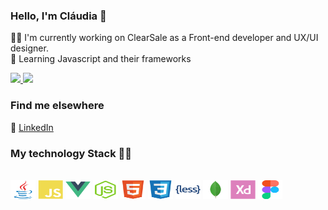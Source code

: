 ### Hello, I'm Cláudia 👋

👩‍💻 I'm currently working on ClearSale as a Front-end developer and UX/UI designer. <br>
🌱 Learning Javascript and their frameworks

 <div>
  <a href="https://github.com/clauprudente">
  <img height="180em" src="https://github-readme-stats.vercel.app/api?username=clauprudente&show_icons=true&theme=material-palenight&include_all_commits=true&count_private=true"/>
  <img height="180em" src="https://github-readme-stats.vercel.app/api/top-langs/?username=clauprudente&layout=compact&langs_count=16&theme=material-palenight"/>
</div>
  </a>

### Find me elsewhere
💼 <a href="https://www.linkedin.com/in/claudiampsantos/" target="_blank">LinkedIn</a>

### My technology Stack 👩‍💻
<div style="display: inline_block"><br>
  <img align="center" alt="Claudia=Java" height="30" width="40" src="https://raw.githubusercontent.com/devicons/devicon/master/icons/java/java-original.svg">
  <img align="center" alt="Claudia-Js" height="30" width="40" src="https://raw.githubusercontent.com/devicons/devicon/master/icons/javascript/javascript-plain.svg">
  <img align="center" alt="Claudia-Vue" height="30" width="40" src="https://raw.githubusercontent.com/devicons/devicon/master/icons/vuejs/vuejs-original.svg">
  <img align="center" alt="Claudia-Node" height="30" width="40" src="https://raw.githubusercontent.com/devicons/devicon/master/icons/nodejs/nodejs-original.svg">
  <img align="center" alt="Claudia-HTML" height="30" width="40" src="https://raw.githubusercontent.com/devicons/devicon/master/icons/html5/html5-original.svg">
  <img align="center" alt="Claudia-CSS" height="30" width="40" src="https://raw.githubusercontent.com/devicons/devicon/master/icons/css3/css3-original.svg">
  <img align="center" alt="Claudia-Less" height="30" width="40" src="https://raw.githubusercontent.com/devicons/devicon/master/icons/less/less-plain-wordmark.svg">
  <img align="center" alt="Claudia-MongoDB" height="30" width="40" src="https://raw.githubusercontent.com/devicons/devicon/master/icons/mongodb/mongodb-original.svg">
  <img align="center" alt="Claudia-XD" height="30" width="40" src="https://raw.githubusercontent.com/devicons/devicon/master/icons/xd/xd-plain.svg">
  <img align="center" alt="Claudia-Figma" height="30" width="40" src="https://raw.githubusercontent.com/devicons/devicon/master/icons/figma/figma-original.svg">
  
                                                                   
</div>
</br>
<!--
**clauprudente/clauprudente** is a ✨ _special_ ✨ repository because its `README.md` (this file) appears on your GitHub profile.

Here are some ideas to get you started:

- 🔭 I’m currently working on ...
- 🌱 I’m currently learning ...
- 👯 I’m looking to collaborate on ...
- 🤔 I’m looking for help with ...
- 💬 Ask me about ...
- 📫 How to reach me: ...
- 😄 Pronouns: ...
- ⚡ Fun fact: ...
-->
